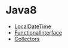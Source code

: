 # Java8

* [LocalDateTime](localdatetime.md)
* [FunctionalInterface](functionalinterface.md)
* [Collectors](collectors.md)

